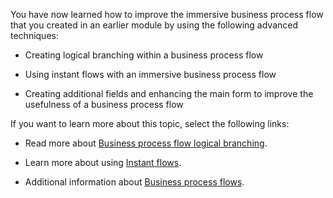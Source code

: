 You have now learned how to improve the immersive business
process flow that you created in an earlier module by using the following
advanced techniques:

-   Creating logical branching within a business process flow

-   Using instant flows with an immersive business process flow

-   Creating additional fields and enhancing the main form to improve the
    usefulness of a business process flow

If you want to learn more about this topic, select the following links:

- Read more about [Business process flow logical branching](https://docs.microsoft.com/previous-versions/dynamicscrm-2016/admins-customizers-dynamics-365/mt826751(v=crm.8)?redirectedfrom=MSDN/?azure-portal=true). 

- Learn more about using [Instant flows](https://docs.microsoft.com/en-us/business-applications-release-notes/april19/microsoft-flow/instant-steps-business-process-flows/?azure-portal=true).

- Additional information about [Business process flows](https://docs.microsoft.com/dynamics365/customerengagement/on-premises/customize/business-process-flows-overview/?azure-portal=true).

